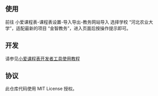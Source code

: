 使用
---
前往 小爱课程表-课程表设置-导入导出-教务网站导入 选择学校 “河北农业大学”，适配最新的项目 “金智教务”，进入页面后按操作提示即可。

开发
---
请参见[小爱课程表开发者工具使用教程](https://open-schedule-prod.ai.xiaomi.com/docs/#/help/?id=%e5%b0%8f%e7%88%b1%e8%af%be%e7%a8%8b%e8%a1%a8%e5%bc%80%e5%8f%91%e8%80%85%e5%b7%a5%e5%85%b7%e4%bd%bf%e7%94%a8%e6%95%99%e7%a8%8b)

协议
---
此仓库代码使用 MIT License 授权。
